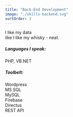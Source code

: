 ```yaml
---
title: "Back-End Development"
image: "./skills-backend.svg"
sortOrder: 3
---
```

I like my data  
like I like my whisky - neat.

##### Languages I speak:

PHP, VB.NET

##### Toolbelt:

Wordpress  
MS SQL  
MySQL  
Firebase  
Directus  
REST API